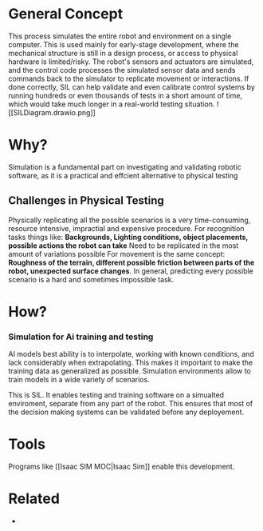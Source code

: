 # General Concept
This process simulates the entire robot and environment on a single computer. This is used mainly for early-stage development, where the mechanical structure is still in a design process, or access to physical hardware is limited/risky. The robot's sensors and actuators are simulated, and the control code processes the simulated sensor data and sends commands back to the simulator to replicate movement or interactions. If done correctly, SIL can help validate and even calibrate control systems by running hundreds or even thousands of tests in a short amount of time, which would take much longer in a real-world testing situation.
![[SILDiagram.drawio.png]]

# Why?
Simulation is a fundamental part on investigating and validating robotic software, as it is a practical and effcient alternative to physical testing
## Challenges in Physical Testing
Physically replicating all the possible scenarios is a very time-consuming, resource intensive, impractial and expensive procedure.
For recognition tasks things like: **Backgrounds, Lighting conditions, object placements, possible actions the robot can take** Need to be replicated in the most amount of variations possible 
For movement is the same concept: **Roughness of the terrain, different possible friction between parts of the robot, unexpected surface changes**.
In general, predicting every possible scenario is a hard and sometimes impossible task. 

# How?
### Simulation for Ai training and testing
AI models best ability is to interpolate, working with known conditions, and lack considerably when extrapolating. This makes it important to make the training data as generalized as possible. 
Simulation environments allow to train models in a wide variety of scenarios. 

This is SIL. It enables testing and training software on a simualted enviroment, separate from any part of the robot. This ensures that most of the decision making systems can be validated before any deployement.

# Tools
Programs like [[Isaac SIM MOC|Isaac Sim]] enable this development.


# Related
- 
